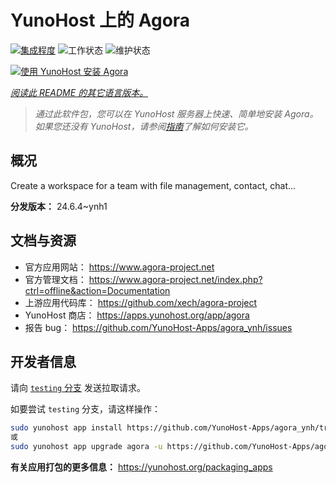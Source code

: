 <!--
注意：此 README 由 <https://github.com/YunoHost/apps/tree/master/tools/readme_generator> 自动生成
请勿手动编辑。
-->

# YunoHost 上的 Agora

[![集成程度](https://dash.yunohost.org/integration/agora.svg)](https://ci-apps.yunohost.org/ci/apps/agora/) ![工作状态](https://ci-apps.yunohost.org/ci/badges/agora.status.svg) ![维护状态](https://ci-apps.yunohost.org/ci/badges/agora.maintain.svg)

[![使用 YunoHost 安装 Agora](https://install-app.yunohost.org/install-with-yunohost.svg)](https://install-app.yunohost.org/?app=agora)

*[阅读此 README 的其它语言版本。](./ALL_README.md)*

> *通过此软件包，您可以在 YunoHost 服务器上快速、简单地安装 Agora。*  
> *如果您还没有 YunoHost，请参阅[指南](https://yunohost.org/install)了解如何安装它。*

## 概况

Create a workspace for a team with file management, contact, chat...

**分发版本：** 24.6.4~ynh1
## 文档与资源

- 官方应用网站： <https://www.agora-project.net>
- 官方管理文档： <https://www.agora-project.net/index.php?ctrl=offline&action=Documentation>
- 上游应用代码库： <https://github.com/xech/agora-project>
- YunoHost 商店： <https://apps.yunohost.org/app/agora>
- 报告 bug： <https://github.com/YunoHost-Apps/agora_ynh/issues>

## 开发者信息

请向 [`testing` 分支](https://github.com/YunoHost-Apps/agora_ynh/tree/testing) 发送拉取请求。

如要尝试 `testing` 分支，请这样操作：

```bash
sudo yunohost app install https://github.com/YunoHost-Apps/agora_ynh/tree/testing --debug
或
sudo yunohost app upgrade agora -u https://github.com/YunoHost-Apps/agora_ynh/tree/testing --debug
```

**有关应用打包的更多信息：** <https://yunohost.org/packaging_apps>
